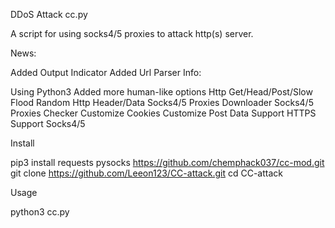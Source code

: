 DDoS Attack cc.py

A script for using socks4/5 proxies to attack http(s) server.

News:

 Added Output Indicator
 Added Url Parser
Info:

 Using Python3
 Added more human-like options
 Http Get/Head/Post/Slow Flood
 Random Http Header/Data
 Socks4/5 Proxies Downloader
 Socks4/5 Proxies Checker
 Customize Cookies
 Customize Post Data
 Support HTTPS
 Support Socks4/5
 
 Install
 
pip3 install requests pysocks
https://github.com/chemphack037/cc-mod.git
git clone https://github.com/Leeon123/CC-attack.git
cd CC-attack

Usage

python3 cc.py
